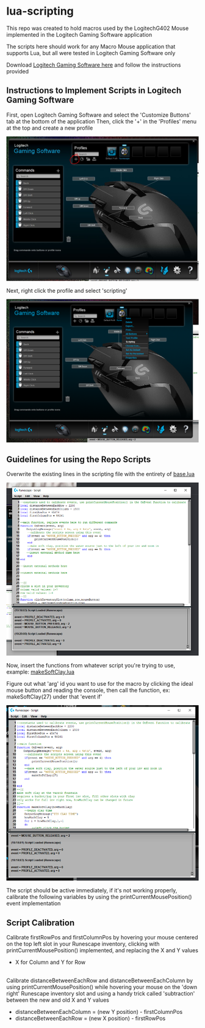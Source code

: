 # lua-scripting

This repo was created to hold macros used by the LogitechG402 Mouse implemented in the Logitech Gaming Software application

The scripts here should work for any Macro Mouse application that supports Lua, but all were tested in Logitech Gaming Software only 

Download [Logitech Gaming Software here](https://support.logi.com/hc/en-us/articles/360025298053-Logitech-Gaming-Software) and follow the instructions provided

## Instructions to Implement Scripts in Logitech Gaming Software

First, open Logitech Gaming Software and select the 'Customize Buttons' tab at the bottom of the application
Then, click the '+' in the 'Profiles' menu at the top and create a new profile

![image showing the app with the add button circled in red](https://github.com/ProbablyLiam1/lua-scripting/blob/main/images%20for%20readme/create%20a%20new%20profile.JPG?raw=true)

Next, right click the profile and select 'scripting'

![image showing the app with the scripting option available](https://github.com/ProbablyLiam1/lua-scripting/blob/main/images%20for%20readme/select%20scripting.png?raw=true)

## Guidelines for using the Repo Scripts

Overwrite the existing lines in the scripting file with the entirety of [base.lua](https://github.com/ProbablyLiam1/lua-scripting/blob/main/Runescape/base.lua)

![image showing the scripting file once overwritten](https://github.com/ProbablyLiam1/lua-scripting/blob/main/images%20for%20readme/overwrite%20the%20existing%20script.png?raw=true)

Now, insert the functions from whatever script you're trying to use, example: [makeSoftClay.lua](https://github.com/ProbablyLiam1/lua-scripting/blob/main/Runescape/makeSoftClay.lua)

Figure out what 'arg' id you want to use for the macro by clicking the ideal mouse button and reading the console, then call the function, ex: makeSoftClay(27) under that 'event if'

![image showing makeSoftClay implemented](https://github.com/ProbablyLiam1/lua-scripting/blob/main/images%20for%20readme/copy%20and%20paste%20the%20base.lua%20script%20here.png?raw=true)

The script should be active immediately, if it's not working properly, calibrate the following variables by using the printCurrentMousePosition() event implementation

## Script Calibration

Calibrate firstRowPos and firstColumnPos by hovering your mouse centered on the top left slot in your Runescape inventory, clicking with printCurrentMousePosition() implemented, and replacing the X and Y values  
<ul>
<li>X for Column and Y for Row</li>
</ul>   </br>
Calibrate distanceBetweenEachRow and distanceBetweenEachColumn by using printCurrentMousePosition() while hovering your mouse on the 'down right' Runescape inventory slot and using a handy trick called 'subtraction' between the new and old X and Y values
</br>
<ul>
<li>distanceBetweenEachColumn = (new Y position) - firstColumnPos</li>
<li>distanceBetweenEachRow = (new X position) - firstRowPos</li>
</ul>   </br>
